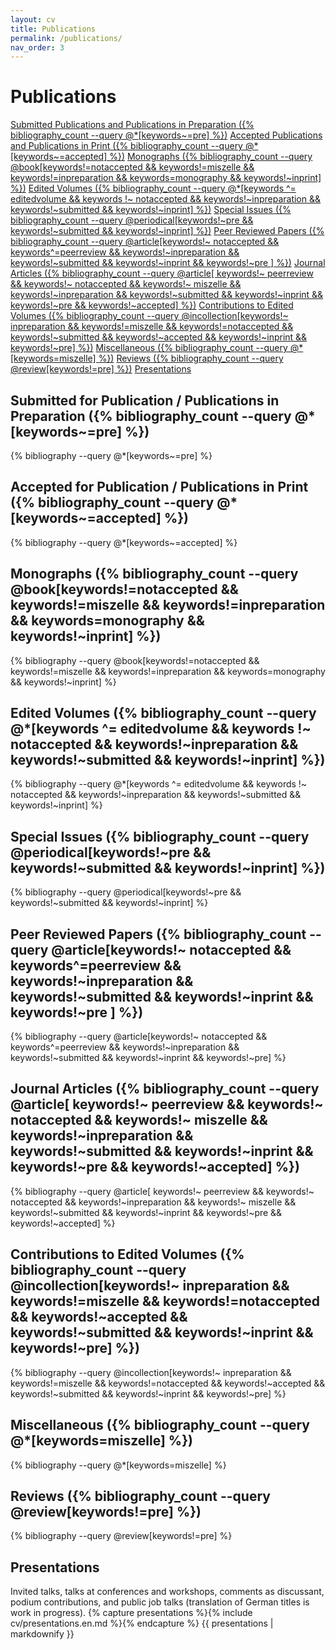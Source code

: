 ```yaml
---
layout: cv
title: Publications
permalink: /publications/
nav_order: 3
---
```

<h1>Publications</h1>
<div class="fs-3 mb-5 mt-5">
<a class="btn btn-outline" href="#submitted-for-publication--publications-in-preparation-{% bibliography_count --query @*[keywords~=pre] %}">Submitted Publications and Publications in Preparation ({% bibliography_count --query @*[keywords~=pre] %})</a> 
<a class="btn btn-outline" href="#accepted-for-publication--publications-in-print-{% bibliography_count --query @*[keywords~=accepted] %}">Accepted Publications and Publications in Print ({% bibliography_count --query @*[keywords~=accepted] %})</a> 
<a class="btn btn-outline" href="#monographs-{% bibliography_count --query @book[keywords!=notaccepted  && keywords!=miszelle &&  keywords!=inpreparation && keywords=monography && keywords!~inprint] %}">Monographs ({% bibliography_count --query @book[keywords!=notaccepted  && keywords!=miszelle &&  keywords!=inpreparation && keywords=monography && keywords!~inprint] %})</a> 
<a class="btn btn-outline" href="#edited-volumes-{% bibliography_count --query @*[keywords ^= editedvolume && keywords !~ notaccepted && keywords!~inpreparation && keywords!~submitted && keywords!~inprint] %}">Edited Volumes ({% bibliography_count --query @*[keywords ^= editedvolume && keywords !~ notaccepted && keywords!~inpreparation && keywords!~submitted && keywords!~inprint] %})</a> 
<a class="btn btn-outline" href="#special-issues-{% bibliography_count --query @periodical[keywords!~pre && keywords!~submitted && keywords!~inprint] %}">Special Issues ({% bibliography_count --query @periodical[keywords!~pre && keywords!~submitted && keywords!~inprint] %})</a> 
<a class="btn btn-outline" href="#peer-reviewed-papers-12">Peer Reviewed Papers ({% bibliography_count --query @article[keywords!~ notaccepted && keywords^=peerreview && keywords!~inpreparation && keywords!~submitted && keywords!~inprint && keywords!~pre ] %})</a> 
<a class="btn btn-outline" href="#journal-articles-{% bibliography_count --query @article[ keywords!~ peerreview && keywords!~ notaccepted && keywords!~ miszelle && keywords!~inpreparation && keywords!~submitted && keywords!~inprint && keywords!~pre && keywords!~accepted] %}">Journal Articles ({% bibliography_count --query @article[ keywords!~ peerreview && keywords!~ notaccepted && keywords!~ miszelle && keywords!~inpreparation && keywords!~submitted && keywords!~inprint && keywords!~pre && keywords!~accepted] %})</a> 
<a class="btn btn-outline" href="#contributions-to-edited-volumes-{% bibliography_count --query @incollection[keywords!~ inpreparation && keywords!=miszelle && keywords!=notaccepted && keywords!~accepted && keywords!~submitted && keywords!~inprint && keywords!~pre] %}">Contributions to Edited Volumes ({% bibliography_count --query @incollection[keywords!~ inpreparation && keywords!=miszelle && keywords!=notaccepted && keywords!~submitted && keywords!~accepted && keywords!~inprint && keywords!~pre] %})</a> 
<a class="btn btn-outline" href="#miscellaneous-{% bibliography_count --query @*[keywords=miszelle] %}">Miscellaneous ({% bibliography_count --query @*[keywords=miszelle] %})</a> 
<a class="btn btn-outline" href="#reviews-{% bibliography_count --query @review[keywords!=pre] %}">Reviews ({% bibliography_count --query @review[keywords!=pre] %})</a> 
<a class="btn btn-outline" href="#presentations">Presentations</a> 

<!--	{% for item in site.data.navigation.publications-quicklinks %}
<a class="btn btn-outline" href="{{ item.url | relative_url }}">{{ item.title }}</a>{% endfor %}--></div>

## Submitted for Publication / Publications in Preparation ({% bibliography_count --query @*[keywords~=pre] %})

{% bibliography --query @*[keywords~=pre] %}

## Accepted for Publication / Publications in Print ({% bibliography_count --query @*[keywords~=accepted] %})

{% bibliography --query @*[keywords~=accepted] %}

## Monographs ({% bibliography_count --query @book[keywords!=notaccepted  && keywords!=miszelle &&  keywords!=inpreparation && keywords=monography && keywords!~inprint] %})

{% bibliography --query @book[keywords!=notaccepted  && keywords!=miszelle &&  keywords!=inpreparation && keywords=monography && keywords!~inprint] %}

## Edited Volumes ({% bibliography_count --query @*[keywords ^= editedvolume && keywords !~ notaccepted && keywords!~inpreparation && keywords!~submitted && keywords!~inprint] %})

{% bibliography --query @*[keywords ^= editedvolume && keywords !~ notaccepted && keywords!~inpreparation && keywords!~submitted && keywords!~inprint] %}

## Special Issues ({% bibliography_count --query @periodical[keywords!~pre && keywords!~submitted && keywords!~inprint] %})

{% bibliography --query @periodical[keywords!~pre && keywords!~submitted && keywords!~inprint] %}

## Peer Reviewed Papers ({% bibliography_count --query @article[keywords!~ notaccepted && keywords^=peerreview && keywords!~inpreparation && keywords!~submitted && keywords!~inprint && keywords!~pre ] %})

{% bibliography --query @article[keywords!~ notaccepted && keywords^=peerreview && keywords!~inpreparation && keywords!~submitted && keywords!~inprint && keywords!~pre] %}

## Journal Articles ({% bibliography_count --query @article[ keywords!~ peerreview && keywords!~ notaccepted && keywords!~ miszelle && keywords!~inpreparation && keywords!~submitted && keywords!~inprint && keywords!~pre && keywords!~accepted] %})

{% bibliography --query @article[ keywords!~ peerreview && keywords!~ notaccepted && keywords!~inpreparation && keywords!~ miszelle && keywords!~submitted && keywords!~inprint && keywords!~pre && keywords!~accepted] %}

## Contributions to Edited Volumes ({% bibliography_count --query @incollection[keywords!~ inpreparation && keywords!=miszelle && keywords!=notaccepted && keywords!~accepted && keywords!~submitted && keywords!~inprint && keywords!~pre] %})

{% bibliography --query @incollection[keywords!~ inpreparation && keywords!=miszelle && keywords!=notaccepted && keywords!~accepted && keywords!~submitted && keywords!~inprint && keywords!~pre] %}

## Miscellaneous ({% bibliography_count --query @*[keywords=miszelle] %})

{% bibliography --query @*[keywords=miszelle] %}

## Reviews ({% bibliography_count --query @review[keywords!=pre] %})

{% bibliography --query @review[keywords!=pre] %}

## Presentations
Invited talks, talks at conferences and workshops, comments as discussant, podium contributions, and public job talks (translation of German titles is work in progress).
{% capture presentations %}{% include cv/presentations.en.md %}{% endcapture %}
{{ presentations | markdownify }}